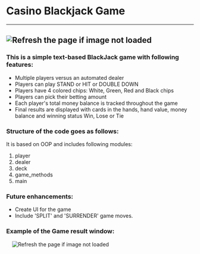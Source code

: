 # Casino Blackjack Game
---
![Refresh the page if image not loaded](https://drive.google.com/uc?id=1RfAegIpPxCYOGRMwvRSPZYtoqizF8Dhc)
---
### This is a simple text-based BlackJack game with following features:
  - Multiple players versus an automated dealer
  - Players can play STAND or HIT or DOUBLE DOWN
  - Players have 4 colored chips: White, Green, Red and Black chips
  - Players can pick their betting amount
  - Each player's total money balance is tracked throughout the game
  - Final results are displayed with cards in the hands, hand value, money balance and winning status Win, Lose or Tie

### Structure of the code goes as follows:
It is based on OOP and includes following modules:
  1. player
  2. dealer
  3. deck
  4. game_methods
  5. main

### Future enhancements:
  - Create UI for the game
  - Include 'SPLIT' and 'SURRENDER' game moves.

### Example of the Game result window:
&nbsp;&nbsp;&nbsp;&nbsp;![Refresh the page if image not loaded](https://drive.google.com/uc?id=1IjwD3O7QL-fQLr3Mwg5uzVbE2fLKtE4J)
